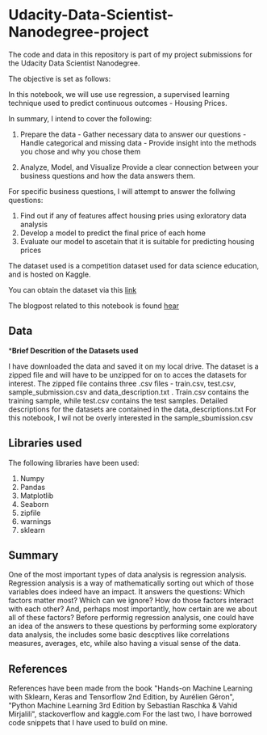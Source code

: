 # Udacity-Data-Scientist-Nanodegree-project

The code and data in this repository is part of my project submissions for the Udacity Data Scientist Nanodegree.

The objective is set as follows:

In this notebook, we will use use regression, a supervised learning technique used to predict continuous outcomes - Housing Prices.

In summary, I intend to cover the following:
1. Prepare the data
        - Gather necessary data to answer our questions
        - Handle categorical and missing data
        - Provide insight into the methods you chose and why you chose them

2. Analyze, Model, and Visualize
        Provide a clear connection between your business questions and how the data answers them.

For specific business questions, I will attempt to answer the follwing questions:

1. Find out if any of features affect housing pries using exloratory data analysis
2. Develop a model to predict the final price of each home
3. Evaluate our model to ascetain that it is suitable for predicting housing prices


The dataset used is a competition dataset used for data science education, and is hosted on Kaggle.

You can obtain the dataset via this [link](https://www.kaggle.com/c/house-prices-advanced-regression-techniques/data)

The blogpost related to this notebook is found [hear](https://medium.com/@asilavictor/predicting-house-prices-using-linear-regression-381be1bfd200)

## Data

***Brief Descrition of the Datasets used**

I have downloaded the data and saved it on my local drive. The dataset is a zipped file and will have to be unzipped for on to acces the 
datasets for interest. The zipped file contains three .csv files - train.csv, test.csv, sample_submission.csv and data_description.txt .
Train.csv contains the training sample, while test.csv contains the test samples. Detailed descriptions for the datasets are contained 
in the data_descriptions.txt
For this notebook, I wil not be overly interested in the sample_sbumission.csv


## Libraries used
The following libraries have been used:
1. Numpy
2. Pandas
3. Matplotlib
4. Seaborn
5. zipfile
6. warnings
7. sklearn

## Summary

One of the most important types of data analysis is regression analysis. Regression analysis is a way of mathematically sorting out which of those variables does indeed have an impact. It answers the questions: Which factors matter most? Which can we ignore? How do those factors interact with each other? And, perhaps most importantly, how certain are we about all of these factors?
Before performig regression analysis, one could have an idea of the answers to these questions by performing some exploratory data analysis, the includes some basic descptives like correlations measures, averages, etc, while also having a visual sense of the data.

## References

References have been made from the book "Hands-on Machine Learning with Sklearn, Keras and Tensorflow 2nd Edition, by Aurélien Géron", "Python Machine Learning 3rd Edition by Sebastian Raschka & Vahid Mirjalili", stackoverflow and kaggle.com
For the last two, I have borrowed code snippets that I have used to build on mine.
